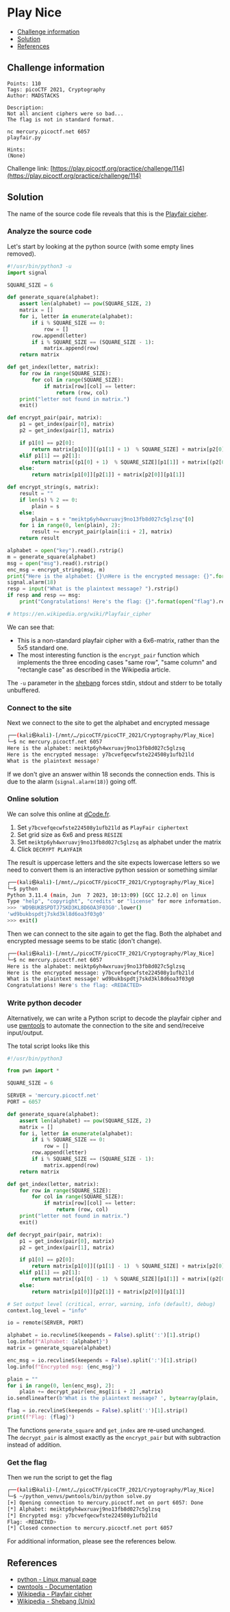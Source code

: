 # Play Nice

- [Challenge information](#challenge-information)
- [Solution](#solution)
- [References](#references)

## Challenge information
```
Points: 110
Tags: picoCTF 2021, Cryptography
Author: MADSTACKS

Description:
Not all ancient ciphers were so bad... 
The flag is not in standard format. 

nc mercury.picoctf.net 6057 
playfair.py

Hints:
(None)
```
Challenge link: [https://play.picoctf.org/practice/challenge/114](https://play.picoctf.org/practice/challenge/114)

## Solution

The name of the source code file reveals that this is the [Playfair cipher](https://en.wikipedia.org/wiki/Playfair_cipher).  

### Analyze the source code

Let's start by looking at the python source (with some empty lines removed).
```python
#!/usr/bin/python3 -u
import signal

SQUARE_SIZE = 6

def generate_square(alphabet):
	assert len(alphabet) == pow(SQUARE_SIZE, 2)
	matrix = []
	for i, letter in enumerate(alphabet):
		if i % SQUARE_SIZE == 0:
			row = []
		row.append(letter)
		if i % SQUARE_SIZE == (SQUARE_SIZE - 1):
			matrix.append(row)
	return matrix

def get_index(letter, matrix):
	for row in range(SQUARE_SIZE):
		for col in range(SQUARE_SIZE):
			if matrix[row][col] == letter:
				return (row, col)
	print("letter not found in matrix.")
	exit()

def encrypt_pair(pair, matrix):
	p1 = get_index(pair[0], matrix)
	p2 = get_index(pair[1], matrix)

	if p1[0] == p2[0]:
		return matrix[p1[0]][(p1[1] + 1)  % SQUARE_SIZE] + matrix[p2[0]][(p2[1] + 1)  % SQUARE_SIZE]
	elif p1[1] == p2[1]:
		return matrix[(p1[0] + 1)  % SQUARE_SIZE][p1[1]] + matrix[(p2[0] + 1)  % SQUARE_SIZE][p2[1]]
	else:
		return matrix[p1[0]][p2[1]] + matrix[p2[0]][p1[1]]

def encrypt_string(s, matrix):
	result = ""
	if len(s) % 2 == 0:
		plain = s
	else:
		plain = s + "meiktp6yh4wxruavj9no13fb8d027c5glzsq"[0]
	for i in range(0, len(plain), 2):
		result += encrypt_pair(plain[i:i + 2], matrix)
	return result

alphabet = open("key").read().rstrip()
m = generate_square(alphabet)
msg = open("msg").read().rstrip()
enc_msg = encrypt_string(msg, m)
print("Here is the alphabet: {}\nHere is the encrypted message: {}".format(alphabet, enc_msg))
signal.alarm(18)
resp = input("What is the plaintext message? ").rstrip()
if resp and resp == msg:
	print("Congratulations! Here's the flag: {}".format(open("flag").read()))

# https://en.wikipedia.org/wiki/Playfair_cipher
```

We can see that:
 * This is a non-standard playfair cipher with a 6x6-matrix, rather than the 5x5 standard one.
 * The most interesting function is the `encrypt_pair` function which implements the three encoding cases "same row", "same column" and "rectangle case" as described in the Wikipedia article.

The `-u` parameter in the [shebang](https://en.wikipedia.org/wiki/Shebang_(Unix)) forces stdin, stdout and stderr to be totally unbuffered.

### Connect to the site

Next we connect to the site to get the alphabet and encrypted message
```bash
┌──(kali㉿kali)-[/mnt/…/picoCTF/picoCTF_2021/Cryptography/Play_Nice]
└─$ nc mercury.picoctf.net 6057
Here is the alphabet: meiktp6yh4wxruavj9no13fb8d027c5glzsq
Here is the encrypted message: y7bcvefqecwfste224508y1ufb21ld
What is the plaintext message? 
```

If we don't give an answer within 18 seconds the connection ends. This is due to the alarm (`signal.alarm(18)`) going off.

### Online solution

We can solve this online at [dCode.fr](https://www.dcode.fr/playfair-cipher).

 1. Set `y7bcvefqecwfste224508y1ufb21ld` as `PlayFair ciphertext`
 2. Set grid size as 6x6 and press `RESIZE`
 3. Set `meiktp6yh4wxruavj9no13fb8d027c5glzsq` as alphabet under the matrix
 4. Click `DECRYPT PLAYFAIR`

The result is uppercase letters and the site expects lowercase letters so we need to convert them is an interactive python session or something similar
```bash
┌──(kali㉿kali)-[/mnt/…/picoCTF/picoCTF_2021/Cryptography/Play_Nice]
└─$ python                   
Python 3.11.4 (main, Jun  7 2023, 10:13:09) [GCC 12.2.0] on linux
Type "help", "copyright", "credits" or "license" for more information.
>>> 'WD9BUKBSPDTJ7SKD3KL8D6OA3F03G0'.lower()
'wd9bukbspdtj7skd3kl8d6oa3f03g0'
>>> exit()
```

Then we can connect to the site again to get the flag. Both the alphabet and encrypted message seems to be static (don't change).
```bash
┌──(kali㉿kali)-[/mnt/…/picoCTF/picoCTF_2021/Cryptography/Play_Nice]
└─$ nc mercury.picoctf.net 6057
Here is the alphabet: meiktp6yh4wxruavj9no13fb8d027c5glzsq
Here is the encrypted message: y7bcvefqecwfste224508y1ufb21ld
What is the plaintext message? wd9bukbspdtj7skd3kl8d6oa3f03g0
Congratulations! Here's the flag: <REDACTED>
```

### Write python decoder

Alternatively, we can write a Python script to decode the playfair cipher and use [pwntools](https://docs.pwntools.com/en/stable/index.html) to automate the connection to the site and send/receive input/output.

The total script looks like this
```python
#!/usr/bin/python3

from pwn import *

SQUARE_SIZE = 6

SERVER = 'mercury.picoctf.net'
PORT = 6057

def generate_square(alphabet):
	assert len(alphabet) == pow(SQUARE_SIZE, 2)
	matrix = []
	for i, letter in enumerate(alphabet):
		if i % SQUARE_SIZE == 0:
			row = []
		row.append(letter)
		if i % SQUARE_SIZE == (SQUARE_SIZE - 1):
			matrix.append(row)
	return matrix

def get_index(letter, matrix):
	for row in range(SQUARE_SIZE):
		for col in range(SQUARE_SIZE):
			if matrix[row][col] == letter:
				return (row, col)
	print("letter not found in matrix.")
	exit()

def decrypt_pair(pair, matrix):
	p1 = get_index(pair[0], matrix)
	p2 = get_index(pair[1], matrix)

	if p1[0] == p2[0]:
		return matrix[p1[0]][(p1[1] - 1)  % SQUARE_SIZE] + matrix[p2[0]][(p2[1] - 1)  % SQUARE_SIZE]
	elif p1[1] == p2[1]:
		return matrix[(p1[0] - 1)  % SQUARE_SIZE][p1[1]] + matrix[(p2[0] - 1)  % SQUARE_SIZE][p2[1]]
	else:
		return matrix[p1[0]][p2[1]] + matrix[p2[0]][p1[1]]

# Set output level (critical, error, warning, info (default), debug)
context.log_level = "info"

io = remote(SERVER, PORT)

alphabet = io.recvlineS(keepends = False).split(':')[1].strip()
log.info(f"Alphabet: {alphabet}")
matrix = generate_square(alphabet)

enc_msg = io.recvlineS(keepends = False).split(':')[1].strip()
log.info(f"Encrypted msg: {enc_msg}")

plain = ""
for i in range(0, len(enc_msg), 2):
    plain += decrypt_pair(enc_msg[i:i + 2] ,matrix)
io.sendlineafter(b'What is the plaintext message? ', bytearray(plain, 'utf8'))

flag = io.recvlineS(keepends = False).split(':')[1].strip()
print(f"Flag: {flag}")
```

The functions `generate_square` and `get_index` are re-used unchanged.  
The `decrypt_pair` is almost exactly as the `encrypt_pair` but with subtraction instead of addition.

### Get the flag

Then we run the script to get the flag
```bash
┌──(kali㉿kali)-[/mnt/…/picoCTF/picoCTF_2021/Cryptography/Play_Nice]
└─$ ~/python_venvs/pwntools/bin/python solve.py
[+] Opening connection to mercury.picoctf.net on port 6057: Done
[*] Alphabet: meiktp6yh4wxruavj9no13fb8d027c5glzsq
[*] Encrypted msg: y7bcvefqecwfste224508y1ufb21ld
Flag: <REDACTED>
[*] Closed connection to mercury.picoctf.net port 6057
```

For additional information, please see the references below.

## References

- [python - Linux manual page](https://linux.die.net/man/1/python)
- [pwntools - Documentation](https://docs.pwntools.com/en/stable/index.html)
- [Wikipedia - Playfair cipher](https://en.wikipedia.org/wiki/Playfair_cipher)
- [Wikipedia - Shebang (Unix)](https://en.wikipedia.org/wiki/Shebang_(Unix))
